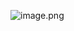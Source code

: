 ![image.png](https://file.notion.so/f/f/3e02843d-0237-4561-b673-4f7782f5d536/15710f81-15ce-4cfb-921a-1328e2d3a3fd/image.png?table=block&id=1bc604d1-c8f2-8022-8726-f75ef249c617&spaceId=3e02843d-0237-4561-b673-4f7782f5d536&expirationTimestamp=1742515200000&signature=6ImcvHk8o2yVGkZY-enzcVcjSo3eT_cXv9Cbfhu-0w4&downloadName=image.png)
